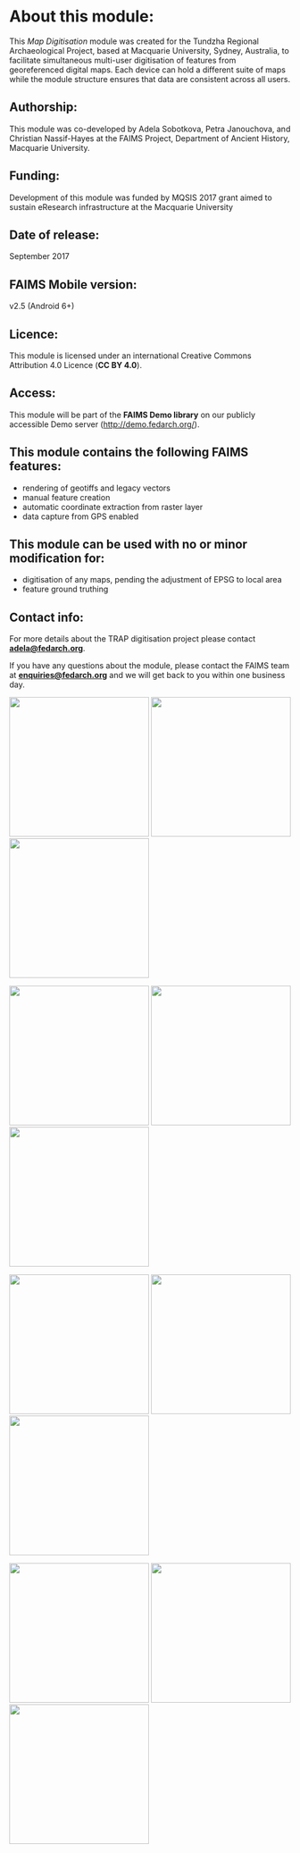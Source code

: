 # About this module:
This *Map Digitisation* module was created for the Tundzha Regional Archaeological Project, based at Macquarie University, Sydney, Australia,  to facilitate simultaneous multi-user digitisation of features from georeferenced digital maps. Each device can hold a different suite of maps while the module structure ensures that data are consistent across all users.

## Authorship:
This module was co-developed by Adela Sobotkova, Petra Janouchova, and Christian Nassif-Hayes at the FAIMS Project, Department of Ancient History, Macquarie University.

## Funding:
Development of this module was funded by MQSIS 2017 grant aimed to sustain eResearch infrastructure at the Macquarie University

## Date of release:
September 2017

## FAIMS Mobile version:
v2.5 (Android 6+)

## Licence:
This module is licensed under an international Creative Commons Attribution 4.0 Licence (**CC BY 4.0**).

## Access:
This module will be part of the **FAIMS Demo library** on our publicly accessible Demo server (http://demo.fedarch.org/). 

## This module contains the following FAIMS features:
* rendering of geotiffs and legacy vectors
* manual feature creation
* automatic coordinate extraction from raster layer
* data capture from GPS enabled

## This module can be used with no or minor modification for:
* digitisation of any maps, pending the adjustment of EPSG to local area
* feature ground truthing

## Contact info:
For more details about the TRAP digitisation project please contact **adela@fedarch.org**.

If you have any questions about the module, please contact the FAIMS team at **enquiries@fedarch.org** and we will get back to you within one business day.

<p align="left">
  <img src="https://github.com/FAIMS/burial/blob/master/screenshots/Screenshot_20210726-151755.png" width="250"/>
  <img src="https://github.com/FAIMS/burial/blob/master/screenshots/Screenshot_20210511-154016.png" width="250"/>
  <img src="https://github.com/FAIMS/burial/blob/master/screenshots/Screenshot_20210511-154034.png" width="250"/>
</p>

<p align="left">
  <img src="https://github.com/FAIMS/burial/blob/master/screenshots/Screenshot_20210511-154153.png" width="250"/>
 <img src="https://github.com/FAIMS/burial/blob/master/screenshots/Screenshot_20210511-154212.png" width="250"/>
  <img src="https://github.com/FAIMS/burial/blob/master/screenshots/Screenshot_20210511-155509.png" width="250"/>
</p>

<p align="left">
  <img src="https://github.com/FAIMS/burial/blob/master/screenshots/Screenshot_20210511-154101.png" width="250"/>
  <img src="https://github.com/FAIMS/burial/blob/master/screenshots/Screenshot_20210511-155414.png" width="250"/>
  <img src="https://github.com/FAIMS/burial/blob/master/screenshots/Screenshot_20210511-154251.png" width="250"/>
</p>

<p align="left">
  <img src="https://github.com/FAIMS/burial/blob/master/screenshots/Screenshot_20210511-154302.png" width="250"/>
  <img src="https://github.com/FAIMS/burial/blob/master/screenshots/Screenshot_20210511-154323.png" width="250"/>
  <img src="https://github.com/FAIMS/burial/blob/master/screenshots/Screenshot_20210511-154117.png" width="250"/>
</p>
